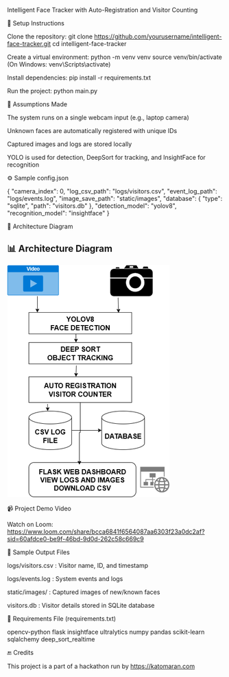 Intelligent Face Tracker with Auto-Registration and Visitor Counting

🔧 Setup Instructions

Clone the repository:
git clone https://github.com/yourusername/intelligent-face-tracker.git
cd intelligent-face-tracker

Create a virtual environment:
python -m venv venv
source venv/bin/activate (On Windows: venv\Scripts\activate)

Install dependencies:
pip install -r requirements.txt

Run the project:
python main.py

🧠 Assumptions Made

The system runs on a single webcam input (e.g., laptop camera)

Unknown faces are automatically registered with unique IDs

Captured images and logs are stored locally

YOLO is used for detection, DeepSort for tracking, and InsightFace for recognition

⚙️ Sample config.json

{
"camera_index": 0,
"log_csv_path": "logs/visitors.csv",
"event_log_path": "logs/events.log",
"image_save_path": "static/images",
"database": {
"type": "sqlite",
"path": "visitors.db"
},
"detection_model": "yolov8",
"recognition_model": "insightface"
}

🧱 Architecture Diagram

## 📊 Architecture Diagram

![Architecture](./architecture.png)





📹 Project Demo Video

Watch on Loom: https://www.loom.com/share/bcca6841f6564087aa6303f23a0dc2af?sid=60afdce0-be9f-46bd-9d0d-262c58c669c9


📁 Sample Output Files

logs/visitors.csv : Visitor name, ID, and timestamp

logs/events.log : System events and logs

static/images/ : Captured images of new/known faces

visitors.db : Visitor details stored in SQLite database

📝 Requirements File (requirements.txt)

opencv-python
flask
insightface
ultralytics
numpy
pandas
scikit-learn
sqlalchemy
deep_sort_realtime

🔚 Credits

This project is a part of a hackathon run by https://katomaran.com

